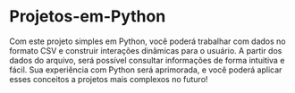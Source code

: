 # Projetos-em-Python
Com este projeto simples em Python, você poderá trabalhar com dados no formato CSV e construir interações dinâmicas para o usuário. A partir dos dados do arquivo, será possível consultar informações de forma intuitiva e fácil. Sua experiência com Python será aprimorada, e você poderá aplicar esses conceitos a projetos mais complexos no futuro!

